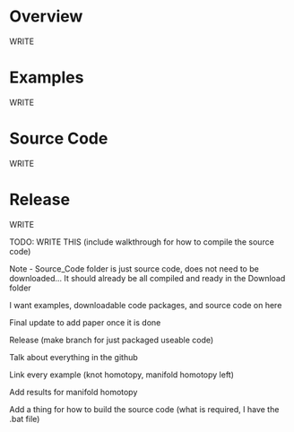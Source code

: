 <h1>Overview</h1>
WRITE

<h1>Examples</h1>
WRITE

<h1>Source Code</h1>
WRITE

<h1>Release</h1>
WRITE

TODO: WRITE THIS (include walkthrough for how to compile the source code)

Note - Source_Code folder is just source code, does not need to be downloaded... It should already be all compiled and ready in the Download folder

I want examples, downloadable code packages, and source code on here

Final update to add paper once it is done

Release (make branch for just packaged useable code)

Talk about everything in the github

Link every example (knot homotopy, manifold homotopy left)

Add results for manifold homotopy

Add a thing for how to build the source code (what is required, I have the .bat file)
